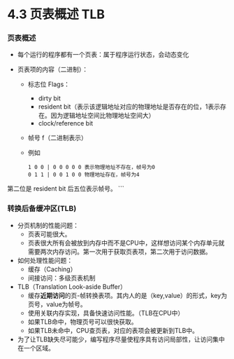 # 4.3 页表概述 TLB

### 页表概述

* 每个运行的程序都有一个页表：属于程序运行状态，会动态变化

* 页表项的内容（二进制）：

    * 标志位 Flags：

        * dirty bit
        * resident bit（表示该逻辑地址对应的物理地址是否存在的位，1表示存在。因为逻辑地址空间比物理地址空间大）
        * clock/reference bit

    * 帧号 f（二进制表示）

    * 例如

        ```
        1 0 0 | 0 0 0 0 0 表示物理地址不存在，帧号为0
        0 1 1 | 0 0 1 0 0 物理地址存在，帧号为4
第二位是 resident bit 后五位表示帧号。
        ```

### 转换后备缓冲区(TLB)

* 分页机制的性能问题：
    * 页表可能很大。
    * 页表很大所有会被放到内存中而不是CPU中，这样想访问某个内存单元就需要两次内存访问。第一次用于获取页表项，第二次用于访问数据。
* 如何处理性能问题：
    * 缓存（Caching）
    * 间接访问：多级页表机制
* TLB（Translation Look-aside Buffer）
    * 缓存**近期访问**的页-帧转换表项。其内人的是（key,value）的形式，key为页号，value为帧号。
    * 使用关联内存实现，具备快速访问性能。（TLB在CPU中）
    * 如果TLB命中，物理页号可以很快获取。
    * 如果TLB未命中，CPU查页表，对应的表项会被更新到TLB中。
* 为了让TLB缺失尽可能少，编写程序尽量使程序具有访问局部性，让访问集中在一个区域。